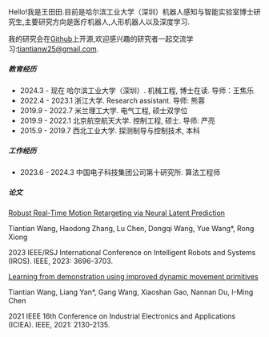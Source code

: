 Hello!我是王田田.目前是哈尔滨工业大学（深圳）机器人感知与智能实验室博士研究生,主要研究方向是医疗机器人,人形机器人以及深度学习.

我的研究会在[Github](https://github.com/Tiantiansayhi)上开源,欢迎感兴趣的研究者一起交流学习:tiantianw25@gmail.com.

##### 教育经历

- 2024.3 - 现在 哈尔滨工业大学（深圳）. 机械工程, 博士在读. 导师：王焦乐
- 2022.4 - 2023.1  浙江大学. Research assistant. 导师: 熊蓉
- 2019.9 - 2022.7  米兰理工大学. 电气工程, 硕士双学位
- 2019.9 - 2022.1  北京航空航天大学. 控制工程, 硕士. 导师: 严亮
- 2015.9 - 2019.7  西北工业大学. 探测制导与控制技术, 本科

##### 工作经历

- 2023.6 - 2024.3  中国电子科技集团公司第十研究所. 算法工程师

##### 论文

[Robust Real-Time Motion Retargeting via Neural Latent Prediction](https://ieeexplore.ieee.org/abstract/document/10342022)

Tiantian Wang, Haodong Zhang, Lu Chen, Dongqi Wang, Yue Wang*, Rong Xiong

2023 IEEE/RSJ International Conference on Intelligent Robots and Systems (IROS). IEEE, 2023: 3696-3703.

[Learning from demonstration using improved dynamic movement primitives](https://ieeexplore.ieee.org/abstract/document/9516425)

Tiantian Wang, Liang Yan*, Gang Wang, Xiaoshan Gao, Nannan Du, I-Ming Chen

2021 IEEE 16th Conference on Industrial Electronics and Applications (ICIEA). IEEE, 2021: 2130-2135.